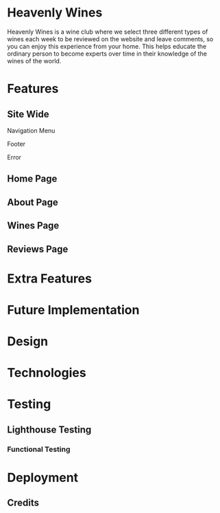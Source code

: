 # Heavenly Wines

Heavenly Wines is a wine club where we select three different types of wines each week to be reviewed on the website and leave comments, so you can enjoy this experience from your home. This helps educate the ordinary person to become experts over time in their knowledge of the wines of the world.

# Features

## Site Wide

Navigation Menu

Footer

Error

## Home Page

## About Page

## Wines Page

## Reviews Page

# Extra Features

# Future Implementation

# Design

# Technologies

# Testing

## Lighthouse Testing

### Functional Testing

# Deployment

## Credits
